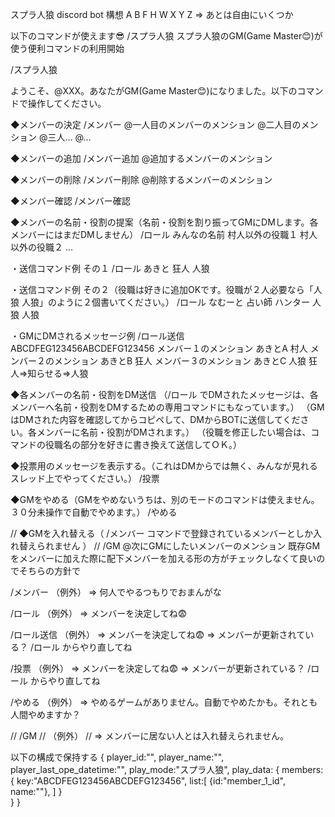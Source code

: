 スプラ人狼 discord bot 構想
A B F H W X Y Z ⇒ あとは自由にいくつか

以下のコマンドが使えます😎
/スプラ人狼 スプラ人狼のGM(Game Master😊)が使う便利コマンドの利用開始

/スプラ人狼

ようこそ、@XXX。あなたがGM(Game Master😊)になりました。以下のコマンドで操作してください。

◆メンバーの決定
/メンバー @一人目のメンバーのメンション @二人目のメンション @三人… @…

◆メンバーの追加
/メンバー追加 @追加するメンバーのメンション

◆メンバーの削除
/メンバー削除 @削除するメンバーのメンション

◆メンバー確認
/メンバー確認


◆メンバーの名前・役割の提案（名前・役割を割り振ってGMにDMします。各メンバーにはまだDMしません）
/ロール みんなの名前 村人以外の役職１ 村人以外の役職２ ...

・送信コマンド例 その１
/ロール あきと 狂人 人狼 

・送信コマンド例 その２（役職は好きに追加OKです。役職が２人必要なら「人狼 人狼」のように２個書いてください。）
/ロール なむーと 占い師 ハンター 人狼 人狼

・GMにDMされるメッセージ例
/ロール送信
ABCDFEG123456ABCDEFG123456
メンバー１のメンション あきとA 村人
メンバー２のメンション あきとB 狂人
メンバー３のメンション あきとC 人狼
狂人=>知らせる=>人狼

◆各メンバーの名前・役割をDM送信
（/ロール でDMされたメッセージは、各メンバーへ名前・役割をDMするための専用コマンドにもなっています。）
（GMはDMされた内容を確認してからコピペして、DMからBOTに送信してください。各メンバーに名前・役割がDMされます。）
（役職を修正したい場合は、コマンドの役職名の部分を好きに書き換えて送信してＯＫ。）

◆投票用のメッセージを表示する。（これはDMからでは無く、みんなが見れるスレッド上でやってください。）
/投票

◆GMをやめる（GMをやめないうちは、別のモードのコマンドは使えません。３０分未操作で自動でやめます。）
/やめる

// ◆GMを入れ替える（ /メンバー コマンドで登録されているメンバーとしか入れ替えられません ）
// /GM @次にGMにしたいメンバーのメンション
既存GMをメンバーに加えた際に配下メンバーを加える形の方がチェックしなくて良いのでそちらの方針で


/メンバー
（例外）
⇒ 何人でやるつもりでおまんがな

/ロール
（例外）
⇒ メンバーを決定してね😨

/ロール送信
（例外）
⇒ メンバーを決定してね😨
⇒ メンバーが更新されている？ /ロール からやり直してね

/投票
（例外）
⇒ メンバーを決定してね😨
⇒ メンバーが更新されている？ /ロール からやり直してね

/やめる
（例外）
⇒ やめるゲームがありません。自動でやめたかも。それとも人間やめますか？

// /GM
// （例外）
// ⇒ メンバーに居ない人とは入れ替えられません。


以下の構成で保持する
{
    player_id:"",
    player_name:"",
    player_last_ope_datetime:"",
    play_mode:"スプラ人狼",
    play_data: {
        members:{
            key:"ABCDFEG123456ABCDEFG123456",
            list:[
                {id:"member_1_id", name:""},
            ]
        }   
    }
}